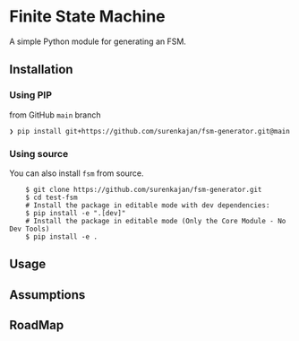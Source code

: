 # Finite State Machine

A simple Python module for generating an FSM.

## Installation

### Using PIP

from GitHub `main` branch

```console
❯ pip install git+https://github.com/surenkajan/fsm-generator.git@main
```

### Using source

You can also install ``fsm`` from source.

```console
    $ git clone https://github.com/surenkajan/fsm-generator.git
    $ cd test-fsm
    # Install the package in editable mode with dev dependencies:
    $ pip install -e ".[dev]"
    # Install the package in editable mode (Only the Core Module - No Dev Tools)
    $ pip install -e . 
```

## Usage

## Assumptions

## RoadMap